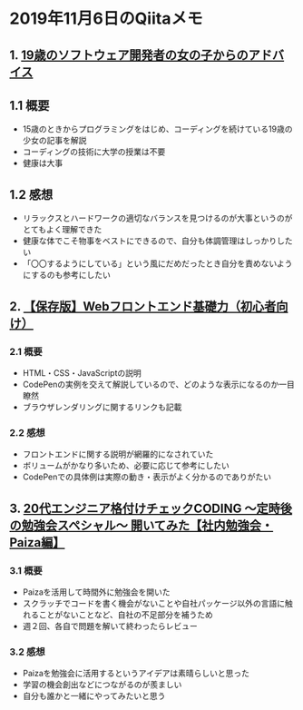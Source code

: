 # 2019年11月6日のQiitaメモ

## 1. [19歳のソフトウェア開発者の女の子からのアドバイス](https://qiita.com/baby-degu/items/ea7b837c8d4d63e1fdd7)

## 1.1 概要

- 15歳のときからプログラミングをはじめ、コーディングを続けている19歳の少女の記事を解説
- コーディングの技術に大学の授業は不要
- 健康は大事

## 1.2 感想

- リラックスとハードワークの適切なバランスを見つけるのが大事というのがとてもよく理解できた
- 健康な体でこそ物事をベストにできるので、自分も体調管理はしっかりしたい
-  「〇〇するようにしている」という風にだめだったとき自分を責めないようにするのも参考にしたい

## 2. [【保存版】Webフロントエンド基礎力（初心者向け）](https://qiita.com/teradonburi/items/43c52d7cffc318e9b1e9)

### 2.1 概要

- HTML・CSS・JavaScriptの説明
- CodePenの実例を交えて解説しているので、どのような表示になるのか一目瞭然
- ブラウザレンダリングに関するリンクも記載

### 2.2 感想

- フロントエンドに関する説明が網羅的になされていた
- ボリュームがかなり多いため、必要に応じて参考にしたい
- CodePenでの具体例は実際の動き・表示がよく分かるのでありがたい

## 3. [20代エンジニア格付けチェックCODING ～定時後の勉強会スペシャル～ 開いてみた【社内勉強会・Paiza編】](https://qiita.com/nqdior/items/0d3199bd001417b55dba)

### 3.1 概要

- Paizaを活用して時間外に勉強会を開いた
- スクラッチでコードを書く機会がないことや自社パッケージ以外の言語に触れることがないことなど、自社の不足部分を補うため
- 週２回、各自で問題を解いて終わったらレビュー

### 3.2 感想

- Paizaを勉強会に活用するというアイデアは素晴らしいと思った
- 学習の機会創出などにつながるのが羨ましい
- 自分も誰かと一緒にやってみたいと思う
